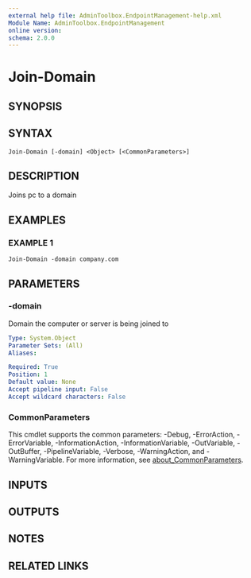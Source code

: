 ```yaml
---
external help file: AdminToolbox.EndpointManagement-help.xml
Module Name: AdminToolbox.EndpointManagement
online version:
schema: 2.0.0
---
```


# Join-Domain

## SYNOPSIS

## SYNTAX

```
Join-Domain [-domain] <Object> [<CommonParameters>]
```

## DESCRIPTION
Joins pc to a domain

## EXAMPLES

### EXAMPLE 1
```
Join-Domain -domain company.com
```

## PARAMETERS

### -domain
Domain the computer or server is being joined to

```yaml
Type: System.Object
Parameter Sets: (All)
Aliases:

Required: True
Position: 1
Default value: None
Accept pipeline input: False
Accept wildcard characters: False
```

### CommonParameters
This cmdlet supports the common parameters: -Debug, -ErrorAction, -ErrorVariable, -InformationAction, -InformationVariable, -OutVariable, -OutBuffer, -PipelineVariable, -Verbose, -WarningAction, and -WarningVariable. For more information, see [about_CommonParameters](http://go.microsoft.com/fwlink/?LinkID=113216).

## INPUTS

## OUTPUTS

## NOTES

## RELATED LINKS
